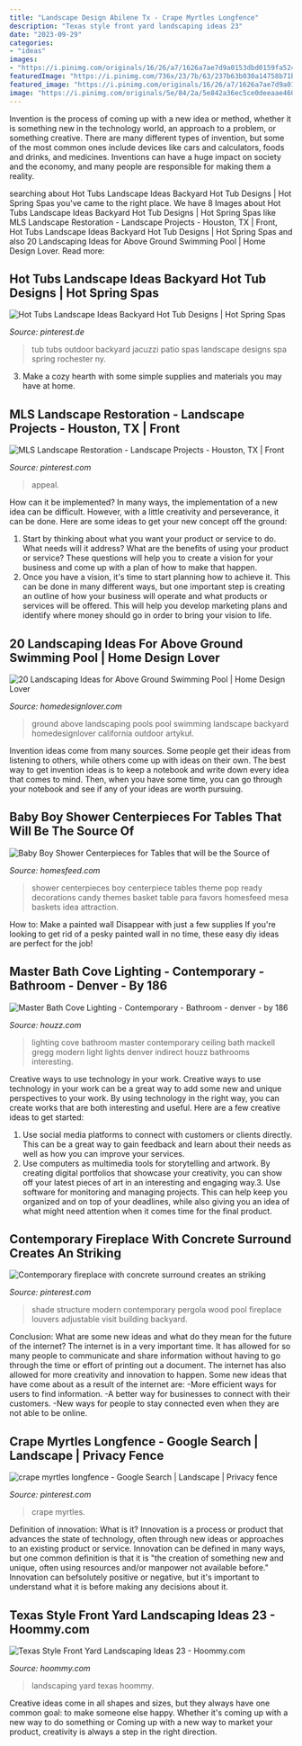 ```yaml
---
title: "Landscape Design Abilene Tx - Crape Myrtles Longfence"
description: "Texas style front yard landscaping ideas 23"
date: "2023-09-29"
categories:
- "ideas"
images:
- "https://i.pinimg.com/originals/16/26/a7/1626a7ae7d9a0153dbd0159fa5245641.jpg?nii=t"
featuredImage: "https://i.pinimg.com/736x/23/7b/63/237b63b030a14758b71b482c0e2f0ee5.jpg"
featured_image: "https://i.pinimg.com/originals/16/26/a7/1626a7ae7d9a0153dbd0159fa5245641.jpg?nii=t"
image: "https://i.pinimg.com/originals/5e/84/2a/5e842a36ec5ce0deeaae460b14509983.jpg"
---
```



Invention is the process of coming up with a new idea or method, whether it is something new in the technology world, an approach to a problem, or something creative. There are many different types of invention, but some of the most common ones include devices like cars and calculators, foods and drinks, and medicines. Inventions can have a huge impact on society and the economy, and many people are responsible for making them a reality.

	

		
searching about Hot Tubs Landscape Ideas Backyard Hot Tub Designs | Hot Spring Spas you've came to the right place. We have 8 Images about Hot Tubs Landscape Ideas Backyard Hot Tub Designs | Hot Spring Spas like MLS Landscape Restoration - Landscape Projects - Houston, TX | Front, Hot Tubs Landscape Ideas Backyard Hot Tub Designs | Hot Spring Spas and also 20 Landscaping Ideas for Above Ground Swimming Pool | Home Design Lover. Read more:
		
    
## Hot Tubs Landscape Ideas Backyard Hot Tub Designs | Hot Spring Spas

<img loading=lazy src="https://i.pinimg.com/originals/5e/84/2a/5e842a36ec5ce0deeaae460b14509983.jpg" onerror="this.onerror=null;this.src='https://tse4.mm.bing.net/th?id=OIP.UKbNMJb7gEtTXlTQ-caqyQHaDP&amp;pid=15.1';" alt="Hot Tubs Landscape Ideas Backyard Hot Tub Designs | Hot Spring Spas">

_Source: pinterest.de_

>tub tubs outdoor backyard jacuzzi patio spas landscape designs spa spring rochester ny. 

	

3. Make a cozy hearth with some simple supplies and materials you may have at home.

    
## MLS Landscape Restoration - Landscape Projects - Houston, TX | Front

<img loading=lazy src="https://i.pinimg.com/736x/23/7b/63/237b63b030a14758b71b482c0e2f0ee5.jpg" onerror="this.onerror=null;this.src='https://tse3.mm.bing.net/th?id=OIP.ZSvSe8hExBJJyD2KPRXtjgHaFj&amp;pid=15.1';" alt="MLS Landscape Restoration - Landscape Projects - Houston, TX | Front">

_Source: pinterest.com_

>appeal. 

	

How can it be implemented?
In many ways, the implementation of a new idea can be difficult. However, with a little creativity and perseverance, it can be done. Here are some ideas to get your new concept off the ground: 
1. Start by thinking about what you want your product or service to do. What needs will it address? What are the benefits of using your product or service? These questions will help you to create a vision for your business and come up with a plan of how to make that happen. 
2. Once you have a vision, it's time to start planning how to achieve it. This can be done in many different ways, but one important step is creating an outline of how your business will operate and what products or services will be offered. This will help you develop marketing plans and identify where money should go in order to bring your vision to life.

    
## 20 Landscaping Ideas For Above Ground Swimming Pool | Home Design Lover

<img loading=lazy src="http://cdn.homedesignlover.com/wp-content/uploads/2015/08/10-diverse-design.jpg" onerror="this.onerror=null;this.src='https://tse3.mm.bing.net/th?id=OIP.Tm0zzTodCFpY-L7DPqeptQHaE8&amp;pid=15.1';" alt="20 Landscaping Ideas for Above Ground Swimming Pool | Home Design Lover">

_Source: homedesignlover.com_

>ground above landscaping pools pool swimming landscape backyard homedesignlover california outdoor artykuł. 

	

Invention ideas come from many sources. Some people get their ideas from listening to others, while others come up with ideas on their own. The best way to get invention ideas is to keep a notebook and write down every idea that comes to mind. Then, when you have some time, you can go through your notebook and see if any of your ideas are worth pursuing.

    
## Baby Boy Shower Centerpieces For Tables That Will Be The Source Of

<img loading=lazy src="http://homesfeed.com/wp-content/uploads/2015/08/baby-boy-shower-centerpieces-for-tables-with-a-basket-of-lolypop-candy-and-soft-blue-theme-and-ready-to-pop.jpg" onerror="this.onerror=null;this.src='https://tse3.mm.bing.net/th?id=OIP.eTOXzpyeA3ch0XP-Wzv16gHaJ4&amp;pid=15.1';" alt="Baby Boy Shower Centerpieces for Tables that will be the Source of">

_Source: homesfeed.com_

>shower centerpieces boy centerpiece tables theme pop ready decorations candy themes basket table para favors homesfeed mesa baskets idea attraction. 

	

How to: Make a painted wall Disappear with just a few supplies
If you're looking to get rid of a pesky painted wall in no time, these easy diy ideas are perfect for the job!

    
## Master Bath Cove Lighting - Contemporary - Bathroom - Denver - By 186

<img loading=lazy src="http://st.houzz.com/simgs/84412f880efc0e41_4-9737/contemporary-bathroom.jpg" onerror="this.onerror=null;this.src='https://tse2.mm.bing.net/th?id=OIP.fW2cPsY80pWutsW389gvXQHaJ4&amp;pid=15.1';" alt="Master Bath Cove Lighting - Contemporary - Bathroom - denver - by 186">

_Source: houzz.com_

>lighting cove bathroom master contemporary ceiling bath mackell gregg modern light lights denver indirect houzz bathrooms interesting. 

	

Creative ways to use technology in your work.
Creative ways to use technology in your work can be a great way to add some new and unique perspectives to your work. By using technology in the right way, you can create works that are both interesting and useful. Here are a few creative ideas to get started: 
1. Use social media platforms to connect with customers or clients directly. This can be a great way to gain feedback and learn about their needs as well as how you can improve your services.
2. Use computers as multimedia tools for storytelling and artwork. By creating digital portfolios that showcase your creativity, you can show off your latest pieces of art in an interesting and engaging way.3. Use software for monitoring and managing projects. This can help keep you organized and on top of your deadlines, while also giving you an idea of what might need attention when it comes time for the final product.
    
## Contemporary Fireplace With Concrete Surround Creates An Striking

<img loading=lazy src="https://i.pinimg.com/736x/2e/4c/84/2e4c841e2f5db0995c2df9387187d690--shade-structure-contemporary-fireplaces.jpg" onerror="this.onerror=null;this.src='https://tse4.mm.bing.net/th?id=OIP.Ryiq6oa4apRRyQZB3KlalgHaHu&amp;pid=15.1';" alt="Contemporary fireplace with concrete surround creates an striking">

_Source: pinterest.com_

>shade structure modern contemporary pergola wood pool fireplace louvers adjustable visit building backyard. 

	

Conclusion: What are some new ideas and what do they mean for the future of the internet?
The internet is in a very important time. It has allowed for so many people to communicate and share information without having to go through the time or effort of printing out a document. The internet has also allowed for more creativity and innovation to happen. Some new ideas that have come about as a result of the internet are: 
-More efficient ways for users to find information.
-A better way for businesses to connect with their customers. 
-New ways for people to stay connected even when they are not able to be online.

    
## Crape Myrtles Longfence - Google Search | Landscape | Privacy Fence

<img loading=lazy src="https://i.pinimg.com/originals/16/26/a7/1626a7ae7d9a0153dbd0159fa5245641.jpg?nii=t" onerror="this.onerror=null;this.src='https://tse3.mm.bing.net/th?id=OIP.u6K9Sry9MJFhzPkD5c1mBQHaE9&amp;pid=15.1';" alt="crape myrtles longfence - Google Search | Landscape | Privacy fence">

_Source: pinterest.com_

>crape myrtles. 

	

Definition of innovation: What is it?
Innovation is a process or product that advances the state of technology, often through new ideas or approaches to an existing product or service. Innovation can be defined in many ways, but one common definition is that it is "the creation of something new and unique, often using resources and/or manpower not available before." 
Innovation can befsolutely positive or negative, but it's important to understand what it is before making any decisions about it.

    
## Texas Style Front Yard Landscaping Ideas 23 - Hoommy.com

<img loading=lazy src="https://hoommy.com/wp-content/uploads/2017/09/Texas-Decoration-23.jpg" onerror="this.onerror=null;this.src='https://tse3.mm.bing.net/th?id=OIP.4DIjNvyLhMvZmnZ2Nz0v0wHaFj&amp;pid=15.1';" alt="Texas Style Front Yard Landscaping Ideas 23 - Hoommy.com">

_Source: hoommy.com_

>landscaping yard texas hoommy. 

	

Creative ideas come in all shapes and sizes, but they always have one common goal: to make someone else happy. Whether it's coming up with a new way to do something or Coming up with a new way to market your product, creativity is always a step in the right direction.

